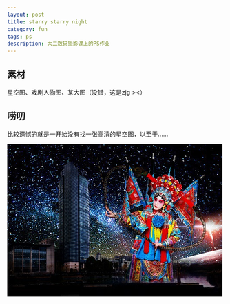 ```yaml
---
layout: post
title: starry starry night
category: fun
tags: ps
description: 大二数码摄影课上的PS作业
---
```


## 素材
星空图、戏剧人物图、某大图（没错，这是zjg ><）

## 唠叨
比较遗憾的就是一开始没有找一张高清的星空图，以至于……

![zjgsky](/public/upload/fun/zjgsky.jpg)